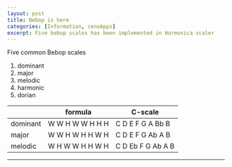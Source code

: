 ```yaml
---
layout: post
title: Bebop is here
categories: [Information, cenoApps]
excerpt: Five bebop scales has been implemented in Harmonica scaler
---
```


Five common Bebop scales   

1. dominant
2. major
3. melodic
4. harmonic
5. dorian


|                | formula          | C-scale            |
| -------------- | -----------------| ------------------ |
| dominant       | W W H W W H H H  |  C D E F G A Bb B  |
| major          | W W H W H H W H  |  C D E F G Ab A B  |
| melodic        | W H W W H H W H  |  C D Eb F G Ab A B |





---------------------------------------
